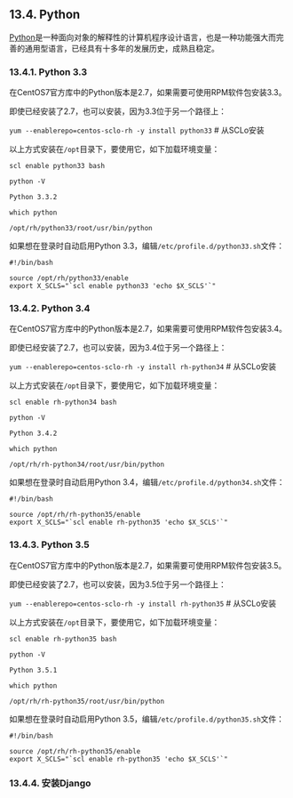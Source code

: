 ## 13.4. Python

[Python](http://www.python.org/)是一种面向对象的解释性的计算机程序设计语言，也是一种功能强大而完善的通用型语言，已经具有十多年的发展历史，成熟且稳定。

### 13.4.1. Python 3.3

在CentOS7官方库中的Python版本是2.7，如果需要可使用RPM软件包安装3.3。

即使已经安装了2.7，也可以安装，因为3.3位于另一个路径上：

`yum --enablerepo=centos-sclo-rh -y install python33` # 从SCLo安装

以上方式安装在`/opt`目录下，要使用它，如下加载环境变量：

`scl enable python33 bash`

`python -V`

```
Python 3.3.2
```

`which python`

```
/opt/rh/python33/root/usr/bin/python
```

如果想在登录时自动启用Python 3.3，编辑`/etc/profile.d/python33.sh`文件：

```
#!/bin/bash

source /opt/rh/python33/enable
export X_SCLS="`scl enable python33 'echo $X_SCLS'`"
```

### 13.4.2. Python 3.4

在CentOS7官方库中的Python版本是2.7，如果需要可使用RPM软件包安装3.4。

即使已经安装了2.7，也可以安装，因为3.4位于另一个路径上：

`yum --enablerepo=centos-sclo-rh -y install rh-python34` # 从SCLo安装

以上方式安装在`/opt`目录下，要使用它，如下加载环境变量：

`scl enable rh-python34 bash`

`python -V`

```
Python 3.4.2
```

`which python`

```
/opt/rh/rh-python34/root/usr/bin/python
```

如果想在登录时自动启用Python 3.4，编辑`/etc/profile.d/python34.sh`文件：

```
#!/bin/bash

source /opt/rh/rh-python35/enable
export X_SCLS="`scl enable rh-python35 'echo $X_SCLS'`"
```

### 13.4.3. Python 3.5

在CentOS7官方库中的Python版本是2.7，如果需要可使用RPM软件包安装3.5。

即使已经安装了2.7，也可以安装，因为3.5位于另一个路径上：

`yum --enablerepo=centos-sclo-rh -y install rh-python35` # 从SCLo安装

以上方式安装在`/opt`目录下，要使用它，如下加载环境变量：

`scl enable rh-python35 bash`

`python -V`

```
Python 3.5.1
```

`which python`

```
/opt/rh/rh-python35/root/usr/bin/python
```

如果想在登录时自动启用Python 3.5，编辑`/etc/profile.d/python35.sh`文件：

```
#!/bin/bash

source /opt/rh/rh-python35/enable
export X_SCLS="`scl enable rh-python35 'echo $X_SCLS'`"
```

### 13.4.4. 安装Django

















